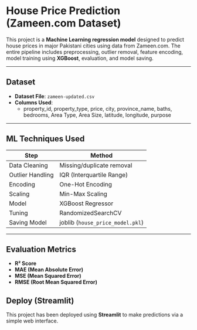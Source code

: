# House Price Prediction (Zameen.com Dataset)

This project is a **Machine Learning regression model** designed to predict house prices in major Pakistani cities using data from Zameen.com. The entire pipeline includes preprocessing, outlier removal, feature encoding, model training using **XGBoost**, evaluation, and model saving.

---

## Dataset

- **Dataset File**: `zameen-updated.csv`
- **Columns Used**:
  - property_id, property_type, price, city, province_name, baths, bedrooms, Area Type, Area Size, latitude, longitude, purpose

---

## ML Techniques Used

| Step               | Method                          |
|--------------------|----------------------------------|
| Data Cleaning      | Missing/duplicate removal        |
| Outlier Handling   | IQR (Interquartile Range)        |
| Encoding           | One-Hot Encoding                 |
| Scaling            | Min-Max Scaling                  |
| Model              | XGBoost Regressor                |
| Tuning             | RandomizedSearchCV               |
| Saving Model       | joblib (`house_price_model.pkl`) |

---

## Evaluation Metrics

- **R² Score**
- **MAE (Mean Absolute Error)**
- **MSE (Mean Squared Error)**
- **RMSE (Root Mean Squared Error)**

## Deploy (Streamlit)

This project has been deployed using **Streamlit** to make predictions via a simple web interface.
 <!-- **[Click here to visit the House Price Prediction Web App](./app.py)** -->

